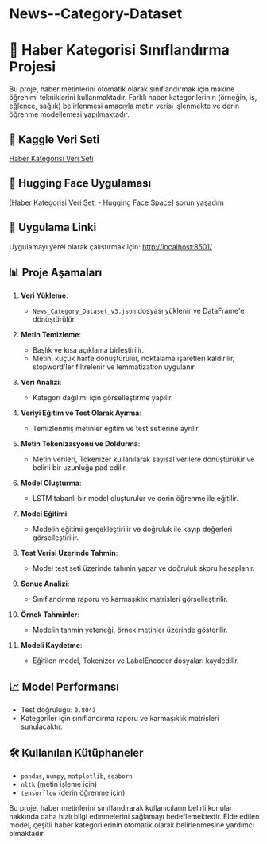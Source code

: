 # News--Category-Dataset
# 📰 Haber Kategorisi Sınıflandırma Projesi

Bu proje, haber metinlerini otomatik olarak sınıflandırmak için makine öğrenimi tekniklerini kullanmaktadır. Farklı haber kategorilerinin (örneğin, iş, eğlence, sağlık) belirlenmesi amacıyla metin verisi işlenmekte ve derin öğrenme modellemesi yapılmaktadır.

## 🔗 Kaggle Veri Seti
[Haber Kategorisi Veri Seti](https://www.kaggle.com/datasets/rmisra/news-category-dataset)

## 🔗 Hugging Face Uygulaması
[Haber Kategorisi Veri Seti - Hugging Face Space] sorun yaşadım

## 🔗 Uygulama Linki
Uygulamayı yerel olarak çalıştırmak için: [http://localhost:8501/](http://localhost:8501/)

## 📊 Proje Aşamaları
1. **Veri Yükleme**:
   - `News_Category_Dataset_v3.json` dosyası yüklenir ve DataFrame'e dönüştürülür.

2. **Metin Temizleme**:
   - Başlık ve kısa açıklama birleştirilir.
   - Metin, küçük harfe dönüştürülür, noktalama işaretleri kaldırılır, stopword'ler filtrelenir ve lemmatization uygulanır.

3. **Veri Analizi**:
   - Kategori dağılımı için görselleştirme yapılır.

4. **Veriyi Eğitim ve Test Olarak Ayırma**:
   - Temizlenmiş metinler eğitim ve test setlerine ayrılır.

5. **Metin Tokenizasyonu ve Doldurma**:
   - Metin verileri, Tokenizer kullanılarak sayısal verilere dönüştürülür ve belirli bir uzunluğa pad edilir.

6. **Model Oluşturma**:
   - LSTM tabanlı bir model oluşturulur ve derin öğrenme ile eğitilir.

7. **Model Eğitimi**:
   - Modelin eğitimi gerçekleştirilir ve doğruluk ile kayıp değerleri görselleştirilir.

8. **Test Verisi Üzerinde Tahmin**:
   - Model test seti üzerinde tahmin yapar ve doğruluk skoru hesaplanır.

9. **Sonuç Analizi**:
   - Sınıflandırma raporu ve karmaşıklık matrisleri görselleştirilir.

10. **Örnek Tahminler**:
    - Modelin tahmin yeteneği, örnek metinler üzerinde gösterilir.

11. **Modeli Kaydetme**:
    - Eğitilen model, Tokenizer ve LabelEncoder dosyaları kaydedilir.

## 📈 Model Performansı
- Test doğruluğu: `0.8043`
- Kategoriler için sınıflandırma raporu ve karmaşıklık matrisleri sunulacaktır.

## 🛠️ Kullanılan Kütüphaneler
- `pandas`, `numpy`, `matplotlib`, `seaborn`
- `nltk` (metin işleme için)
- `tensorflow` (derin öğrenme için)

Bu proje, haber metinlerini sınıflandırarak kullanıcıların belirli konular hakkında daha hızlı bilgi edinmelerini sağlamayı hedeflemektedir. Elde edilen model, çeşitli haber kategorilerinin otomatik olarak belirlenmesine yardımcı olmaktadır.
